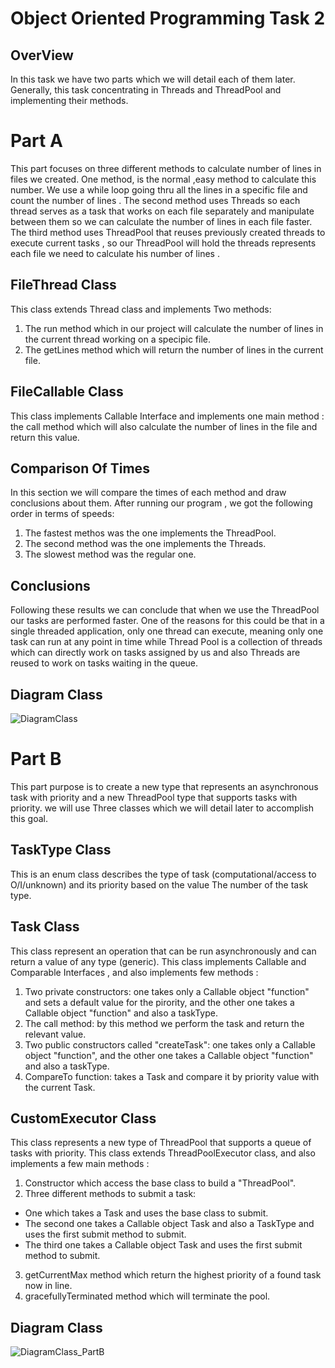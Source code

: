 # Object Oriented Programming Task 2
## OverView
In this task we have two parts which we will detail each of them later.
Generally, this task concentrating in Threads and ThreadPool and implementing their methods.

# Part A
This part focuses on three different methods to calculate number of lines in files we created.
One method, is the normal ,easy method to calculate this number. We use a while loop going thru all the lines in a specific file and count the number of lines .
The second method uses Threads so each thread serves as a task that works on each file separately and manipulate between them so we can calculate the number of lines in each file faster.
The third method uses ThreadPool that reuses previously created threads to execute current tasks , so our ThreadPool will hold the threads represents each file we need to calculate his number of lines .

## FileThread Class
This class extends Thread class and implements Two methods:
1. The run method which in our project will calculate the number of lines in the current thread working on a specipic file. 
2. The getLines method which will return the number of lines in the current file.

## FileCallable Class
This class implements Callable Interface and implements one main method : the call method which will also calculate the number of lines in the file and return this value.

## Comparison Of Times 
In this section we will compare the times of each method and draw conclusions about them.
After running our program , we got the following order in terms of speeds:
1. The fastest methos was the one implements the ThreadPool.
2. The second method was the one implements the Threads.
3. The slowest method was the regular one.

## Conclusions
Following these results we can conclude that when we use the ThreadPool our tasks are performed faster.
One of the reasons for this could be that in a single threaded application, only one thread can execute, meaning only one task can run at any point in time while Thread Pool is a collection of threads which can directly work on tasks assigned by us and also Threads are reused to work on tasks waiting in the queue.

## Diagram Class

![DiagramClass](https://user-images.githubusercontent.com/117938983/211315814-9700642f-1904-4245-b0fa-8277765316d8.png)

# Part B 
This part purpose is to create a new type that represents an asynchronous task with priority and a new ThreadPool type that supports tasks with priority.
we will use Three classes which we will detail later to accomplish this goal.

## TaskType Class
This is an enum class describes the type of task (computational/access to O/I/unknown) and its priority based on the value
The number of the task type.

## Task Class
This class represent an operation that can be run asynchronously and can return a value of any type (generic).
This class implements Callable and Comparable Interfaces , and also implements few methods :
1. Two private constructors: one takes only a Callable object "function" and sets a default value for the pirority, and the other one takes a Callable object           "function" and also a taskType.
2. The call method: by this method we perform the task and return the relevant value.
3. Two public constructors called "createTask": one takes only a Callable object "function", and the other one takes a Callable object "function" and also a taskType.
4. CompareTo function: takes a Task and compare it by priority value with the current Task.

## CustomExecutor Class
This class represents a new type of ThreadPool that supports a queue of tasks with priority.
This class extends ThreadPoolExecutor class, and also implements a few main methods :
1. Constructor which access the base class to build a "ThreadPool".
2. Three different methods to submit a task: 
* One which takes a Task and uses the base class to submit.
* The second one takes a Callable object Task and also a TaskType and uses the first submit method to submit.
* The third one takes a Callable object Task and uses the first submit method to submit.
3. getCurrentMax method which return the highest priority of a found task now in line.
4. gracefullyTerminated method which will terminate the pool.
     
## Diagram Class

![DiagramClass_PartB](https://user-images.githubusercontent.com/117938983/211328284-fdf3ca64-3ad8-4818-a32f-9d6117d66f30.png)

